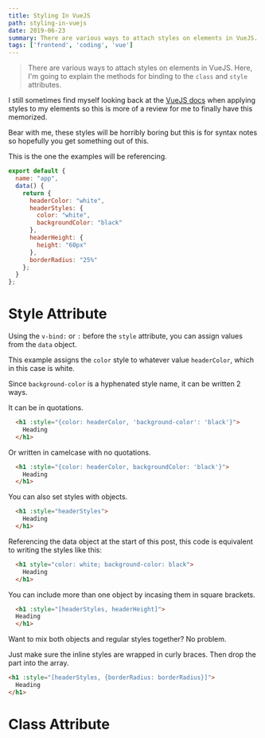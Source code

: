 ```yaml
---
title: Styling In VueJS
path: styling-in-vuejs
date: 2019-06-23
summary: There are various ways to attach styles on elements in VueJS. Here, I'm going to explain the methods for binding to the `class` and `style` attributes.
tags: ['frontend', 'coding', 'vue']
---
```


<!-- ![background](./images/blog_bg_1.jpg) -->

> There are various ways to attach styles on elements in VueJS. Here, I'm going to explain the methods for binding to the `class` and `style` attributes.

I still sometimes find myself looking back at the <a href="https://vuejs.org/v2/guide/class-and-style.html" target="_blank">VueJS docs</a> when applying styles to my elements so this is more of a review for me to finally have this memorized.

Bear with me, these styles will be horribly boring but this is for syntax notes so hopefully you get something out of this.


This is the one the examples will be referencing.
```js
export default {
  name: "app",
  data() {
    return {
      headerColor: "white",
      headerStyles: {
        color: "white",
        backgroundColor: "black"
      },
      headerHeight: {
        height: "60px"
      },
      borderRadius: "25%"
    };
  }
};
```
# Style Attribute

Using the `v-bind:` or `:` before the `style` attribute, you can assign values from the `data` object.

This example assigns the `color` style to whatever value `headerColor`, which in this case is white.

Since `background-color` is a hyphenated style name, it can be written 2 ways.

It can be in quotations.
```html
  <h1 :style="{color: headerColor, 'background-color': 'black'}">
    Heading
  </h1>
```
Or written in camelcase with no quotations.
```html
  <h1 :style="{color: headerColor, backgroundColor: 'black'}">
    Heading
  </h1>
```
You can also set styles with objects.
```html
  <h1 :style="headerStyles">
    Heading
  </h1>
```
Referencing the data object at the start of this post, this code is equivalent to writing the styles like this:
```html
  <h1 style="color: white; background-color: black">
    Heading
  </h1>
```
You can include more than one object by incasing them in square brackets.
```html
  <h1 :style="[headerStyles, headerHeight]">
  Heading
  </h1>
```
Want to mix both objects and regular styles together? No problem.

Just make sure the inline styles are wrapped in curly braces. Then drop the part into the array.
```html
<h1 :style="[headerStyles, {borderRadius: borderRadius}]">
  Heading
</h1>
```

# Class Attribute

